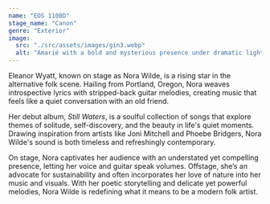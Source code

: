 ```yaml
---
name: "EOS 1100D"
stage_name: "Canon"
genre: "Exterior"
image:
  src: "./src/assets/images/gin3.webp"
  alt: "Amarié with a bold and mysterious presence under dramatic lighting"
---
```


Eleanor Wyatt, known on stage as Nora Wilde, is a rising star in the alternative folk scene. Hailing from Portland, Oregon, Nora weaves introspective lyrics with stripped-back guitar melodies, creating music that feels like a quiet conversation with an old friend.

Her debut album, _Still Waters_, is a soulful collection of songs that explore themes of solitude, self-discovery, and the beauty in life's quiet moments. Drawing inspiration from artists like Joni Mitchell and Phoebe Bridgers, Nora Wilde's sound is both timeless and refreshingly contemporary.

On stage, Nora captivates her audience with an understated yet compelling presence, letting her voice and guitar speak volumes. Offstage, she’s an advocate for sustainability and often incorporates her love of nature into her music and visuals. With her poetic storytelling and delicate yet powerful melodies, Nora Wilde is redefining what it means to be a modern folk artist.
